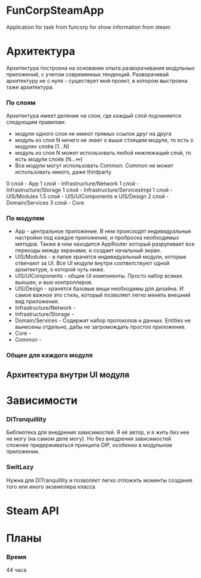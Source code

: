 # FunCorpSteamApp
Application for task from funcorp for show information from steam


# Архитектура
Архитектура построена на основании опыта разворачивания модульных приложений, с учетом современных тенденций.
Разворачивай архитектуру не с нуля - существует мой проект, в котором выстроена таже архитектура.

### По слоям
Архитектура имеет деление на слои, где каждый слой подчиняется следующим правилам:
* модули одного слоя не имеют прямых ссылок друг на друга
* модуль из слоя N ничего не знает о выше стоящем модуле, то есть о модулях слоёв [1...N)
* модуль из слоя N может использовать любой нижлежащий слой, то есть модули слоёв (N...∞)
* Все модули могут использовать Common. Common не может использовать никого, даже thirdparty

0 слой - App
1 слой - Infrastructure/Network
1 слой - Infrastructure/Storage
1 слой - Infrastructure/ServicesImpl
1 слой - UIS/Modules
1.5 слой - UIS/UIComponents и UIS/Design
2 слой - Domain/Services 
3 слой - Core

### По модулям
* App - центральное приложение. В нем происходят индивидуальные настройки под каждое приложение, и проброска необходимых методов. Также в нем находится AppRouter который разруливает все переходы между экранами, и создает начальный экран.
* UIS/Modules - в папке хранятся индивидуальный модули, которые отвечают за UI. Все UI модули внутри соответствуют одной архитектуре, о которой чуть ниже.
* UIS/UIComponents - общие UI компоненты. Просто набор всяких вьюшек, и вью контроллеров.
* UIS/Design - хранятся базовые вещи необходимы для дизайна. И самое важное это стиль, который позволяет легко менять внешний вид приложения.
* Infrastructure/Network - 
* Infrastructure/Storage - 
* Domain/Services - Содержит набор протоколов и данных. Entities не вынесены отдельно, дабы не загромождать простое приложение.
* Core -
* Common -

### Общее для каждого модуля

## Архитектура внутри UI модуля

# Зависимости
### DITranquillity
Библиотека для внедрения зависимостей. Я её автор, и я жить без нее не могу (на самом деле могу). Но без внедрения зависимостей сложнее придерживаться принципа DIP, особенно в модульном приложении.

### SwitLazy
Нужна для DITranquillity и позволяет легко отложить моменты создания того или иного экземпляра класса

# Steam API

# Планы

### Время
44 часа
